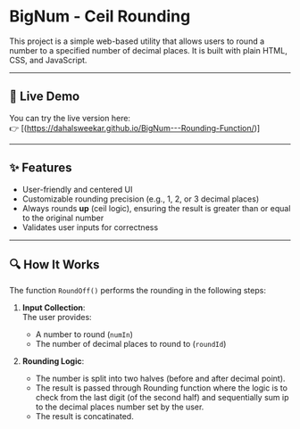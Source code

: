# BigNum - Ceil Rounding

This project is a simple web-based utility that allows users to round a number to a specified number of decimal places. It is built with plain HTML, CSS, and JavaScript.

---

## 🚀 Live Demo

You can try the live version here:  
👉 [(https://dahalsweekar.github.io/BigNum---Rounding-Function/)]

---

## ✨ Features

- User-friendly and centered UI
- Customizable rounding precision (e.g., 1, 2, or 3 decimal places)
- Always rounds **up** (ceil logic), ensuring the result is greater than or equal to the original number
- Validates user inputs for correctness

---

## 🔍 How It Works

The function `RoundOff()` performs the rounding in the following steps:

1. **Input Collection**:  
   The user provides:
   - A number to round (`numIn`)
   - The number of decimal places to round to (`roundId`)

2. **Rounding Logic**:
   - The number is split into two halves (before and after decimal point).
   - The result is passed through Rounding function where the logic is to check from the last digit (of the second half) and sequentially sum ip to the decimal places number set by the user.
   - The result is concatinated.
